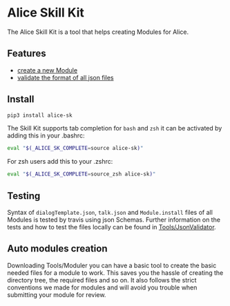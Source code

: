 # Alice Skill Kit

The Alice Skill Kit is a tool that helps creating Modules for Alice.

## Features
- [create a new Module](https://github.com/project-alice-powered-by-snips/ProjectAliceSkillKit/blob/master/CreateModules.md)
- [validate the format of all json files](https://github.com/project-alice-powered-by-snips/ProjectAliceSkillKit/blob/master/Validation.md)

## Install
```bash
pip3 install alice-sk
```
The Skill Kit supports tab completion for `bash` and `zsh` it can be activated by adding this in your .bashrc:
```bash
eval "$(_ALICE_SK_COMPLETE=source alice-sk)"
```
For zsh users add this to your .zshrc:
```bash
eval "$(_ALICE_SK_COMPLETE=source_zsh alice-sk)"
```

## Testing
Syntax of `dialogTemplate.json`, `talk.json` and `Module.install` files of all Modules is tested by travis using json Schemas. Further information on the tests and how to test the files locally can be found in [Tools/JsonValidator](https://github.com/project-alice-powered-by-snips/ProjectAliceModules/tree/master/Tools/JsonValidator).


## Auto modules creation
Downloading Tools/Moduler you can have a basic tool to create the basic needed files for a module to work. This saves you the hassle of creating the directory tree, the required files and so on. It also follows the strict conventions we made for modules and will avoid you trouble when submitting your module for review.

